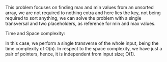 This problem focuses on finding max and min values from an unsorted array, we are not required to nothing extra and here lies the key, not being required to sort anything, we can solve the problem with a single transversal and two placeholders, as reference for min and max values.

Time and Space complexity:

In this case, we perform a single transverse of the whole input, being the time complexity of O(n). In respect to the space complexity, we have just a pair of pointers, hence, it is independent from input size; O(1).